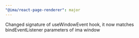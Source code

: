 ```yaml
---
"@ima/react-page-renderer": major
---
```


Changed signature of useWindowEvent hook, it now matches bindEventListener parameters of ima window
